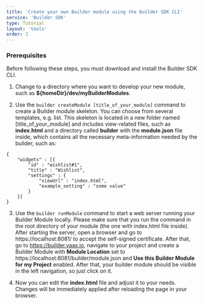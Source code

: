 ```yaml
---
title: 'Create your own Builder module using the Builder SDK CLI'
service: 'Builder SDK'
type: Tutorial
layout: 'tools'
order: 2
---
```


### Prerequisites

<div class="panel note">
Before following these steps, you must download and install the Builder SDK CLI.
</div>

1. Change to a directory where you want to develop your new module, such as **${homeDir}/dev/myBuilderModules**.

2. Use the `builder createModule [title_of_your_module]` command to create a Builder module skeleton. You can choose from several templates, e.g. list. This skeleton is located in a new folder named [title_of_your_module] and includes view-related files, such as **index.html** and a directory called **builder** with the **module.json** file inside, which contains all the necessary meta-information needed by the builder, such as:
```
{
    "widgets" : [{
        "id" : "wishlist#1",
        "title" : "Wishlist",
        "settings" : {
            "viewUrl" : "index.html",
            "example_setting" : "some value"
        }
    }]
}
```

3. Use the `builder runModule` command to start a web server running your Builder Module locally. Please make sure that you run the command in the root directory of your module (the one with index.html file inside). After starting the server, open a browser and go to https://localhost:8081/ to accept the self-signed certificate. After that, go to https://builder.yaas.io, navigate to your project and create a Builder Module with **Module Location** set to https://localhost:8081/builder/module.json and **Use this Builder Module for my Project** enabled. After that, your builder module should be visible in the left navigation, so just click on it.

4. Now you can edit the **index.html** file and adjust it to your needs. Changes will be immediately applied after reloading the page in your browser.

